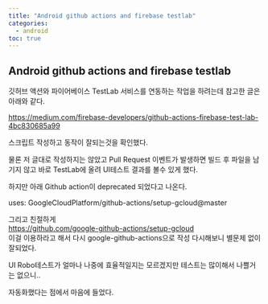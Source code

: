 ```yaml
---
title: "Android github actions and firebase testlab"
categories: 
  - android
toc: true
---
```


## Android github actions and firebase testlab

깃허브 액션와 파이어베이스 TestLab 서비스를 연동하는 작업을 하려는데 참고한 글은 아래와 같다.
  
<https://medium.com/firebase-developers/github-actions-firebase-test-lab-4bc830685a99>  
  
스크립트 작성하고 동작이 잘되는것을 확인했다.
  
물론 저 글대로 작성하지는 않았고
Pull Request 이벤트가 발생하면 
빌드 후 파일을 남기지 않고 바로 TestLab에 올려 UI테스트 결과를 볼수 있게 했다.
  
하지만 아래 Github action이 deprecated 되었다고 나온다.
  
uses: GoogleCloudPlatform/github-actions/setup-gcloud@master
  
그리고 친절하게   
<https://github.com/google-github-actions/setup-gcloud>  
이걸 이용하라고 해서 다시 google-github-actions으로 작성 다시해보니
별문제 없이 잘되었다.  
  
UI Robo테스트가 얼마나 나중에 효율적일지는 모르겠지만
테스트는 많이해서 나쁠거는 없으니..
  
자동화했다는 점에서 마음에 들었다.
